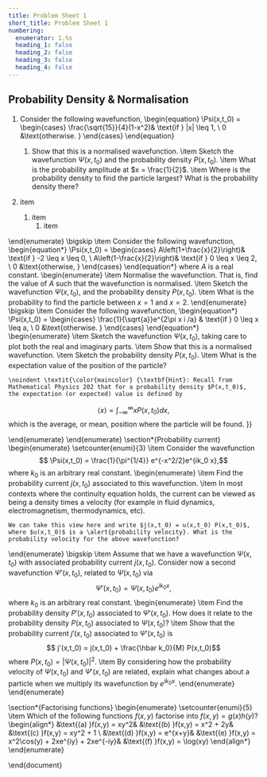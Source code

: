 ```yaml
---
title: Problem Sheet 1
short_title: Problem Sheet 1
numbering:
  enumerator: 1.%s
  heading_1: false
  heading_2: false
  heading_3: false
  heading_4: false
---
```

	
## Probability Density & Normalisation

1. Consider the following wavefunction, \begin{equation} \Psi(x,t_0) = \begin{cases} \frac{\sqrt{15}}{4}(1-x^2)&  \text{if } |x| \leq 1, \\ 0  &\text{otherwise. } \end{cases} \end{equation}
    1. Show that this is a normalised wavefunction. 
	\item Sketch the wavefunction $\Psi(x,t_0)$ and the probability density $P(x,t_0)$.
	\item What is the probability amplitude at $x = \frac{1}{2}$. 
	\item Where is the probability density to find the particle largest? What is the probability density there? 

1. item
    1. item
        1. item

\end{enumerate}
\bigskip
\item Consider the following wavefunction,
\begin{equation*}
\Psi(x,t_0) = \begin{cases}
A\left(1+\frac{x}{2}\right)&  \text{if } -2 \leq x \leq 0, \\
A\left(1-\frac{x}{2}\right)&  \text{if } 0 \leq x \leq 2, \\
0  &\text{otherwise, }
\end{cases}
\end{equation*}
where $A$ is a real constant. 
\begin{enumerate} 
	\item Normalise the wavefunction. That is, find the value of $A$ such that the wavefunction is normalised. 
	\item Sketch the wavefunction $\Psi(x,t_0)$, and the probability density $P(x,t_0)$. 
	\item What is the probability to find the particle between $x = 1$ and $x = 2$. 
\end{enumerate}
\bigskip
\item Consider the following wavefunction,
\begin{equation*}
\Psi(x,t_0) = \begin{cases}
\frac{1}{\sqrt{a}}e^{2\pi x i /a} &  \text{if } 0 \leq x \leq a, \\
0  &\text{otherwise. }
\end{cases}
\end{equation*}
\begin{enumerate}
	\item Sketch the wavefunction $\Psi(x,t_0)$, taking care to plot both the real and imaginary parts. 
	\item Show that this is a normalised wavefunction. 
	\item Sketch the probability density $P(x,t_0)$. 
	\item What is the expectation value of the position of the particle? 
	
	\noindent \textit{\color{maincolor} {\textbf{Hint}: Recall from Mathematical Physics 202 that for a probability density $P(x,t_0)$, the expectation (or expected) value is defined by
$$  \langle x \rangle = \int_{-\infty}^{\infty} x P(x,t_0) dx,$$
which is the average, or mean, position where the particle will be found. }}

\end{enumerate} 
\end{enumerate}
\section*{Probability current}
\begin{enumerate}
	\setcounter{enumi}{3}
\item Consider the wavefunction
$$ \Psi(x,t_0) = \frac{1}{\pi^{1/4}} e^{-x^2/2}e^{ik_0 x},$$
where $k_0$ is an arbitrary real constant. 
\begin{enumerate}
	\item Find the probability current $j(x,t_0)$ associated to this wavefunction.
	\item In most contexts where the continuity equation holds, the current can be viewed as being a density times  a velocity (for example in fluid dynamics, electromagnetism, thermodynamics, etc). 
	
	We can take this view here and write $j(x,t_0) = u(x,t_0) P(x,t_0)$, where $u(x,t_0)$ is a \alert{probability velocity}. What is the probability velocity for the above wavefunction?
\end{enumerate}
\bigskip
\item Assume that we have a wavefunction $\Psi(x,t_0)$ with associated probability current $j(x,t_0)$. Consider now a second wavefunction $\Psi'(x,t_0)$, related to $\Psi(x,t_0)$ via
$$ \Psi'(x,t_0) = \Psi(x,t_0)e^{ik_0 x}, $$
where $k_0$ is an arbitrary real constant.
\begin{enumerate}
	\item Find the probability density $P'(x,t_0)$ associated to $\Psi'(x,t_0)$. How does it relate to the probability density $P(x,t_0)$ associated to $\Psi(x,t_0)$?
	\item Show that the probability current $j'(x,t_0)$ associated to $\Psi'(x,t_0)$ is
	$$ j'(x,t_0) = j(x,t_0) + \frac{\hbar k_0}{M} P(x,t_0)$$
	where $P(x,t_0) = |\Psi(x,t_0)|^2$. 
	\item By considering how the probability velocity of $\Psi(x,t_0)$ and $\Psi'(x,t_0)$ are related, explain what changes about a particle when we multiply its wavefunction by $e^{ik_0x}$. 
\end{enumerate}
\end{enumerate}

\section*{Factorising functions}
\begin{enumerate}
		\setcounter{enumi}{5}
	\item Which of the following functions $f(x,y)$ factorise into $f(x,y) = g(x)h(y)$?
	\begin{align*}
	&\text{(a) }f(x,y) = xy^2& &\text{(b) }f(x,y) = x^2 + 2y& &\text{(c) }f(x,y) = xy^2 + 1 \\
	&\text{(d) }f(x,y) = e^{x+y}& &\text{(e) }f(x,y) = x^2\cos(y) + 2xe^{iy} + 2xe^{-iy}& &\text{(f) }f(x,y) = \log(xy)
	\end{align*}
\end{enumerate}

\end{document} 